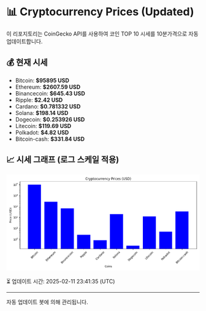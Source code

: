 
# 📊 Cryptocurrency Prices (Updated)

이 리포지토리는 CoinGecko API를 사용하여 코인 TOP 10 시세를 10분가격으로 자동 업데이트합니다.

## 💰 현재 시세
- Bitcoin: **$95895 USD**
- Ethereum: **$2607.59 USD**
- Binancecoin: **$645.43 USD**
- Ripple: **$2.42 USD**
- Cardano: **$0.781332 USD**
- Solana: **$198.14 USD**
- Dogecoin: **$0.253926 USD**
- Litecoin: **$119.69 USD**
- Polkadot: **$4.82 USD**
- Bitcoin-cash: **$331.84 USD**

## 📈 시세 그래프 (로그 스케일 적용)
![Crypto Prices](crypto_prices.png)

⏳ 업데이트 시간: 2025-02-11 23:41:35 (UTC)

---
자동 업데이트 봇에 의해 관리됩니다.
